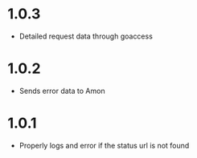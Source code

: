 1.0.3
=======

* Detailed request data through goaccess

1.0.2
=======

* Sends error data to Amon

1.0.1
=======

* Properly logs and error if the status url is not found